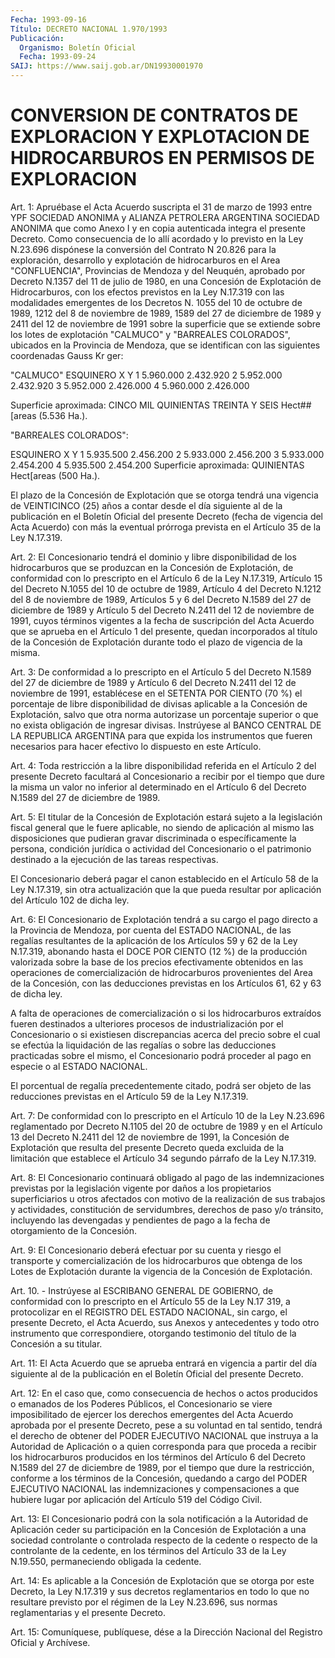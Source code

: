```yaml
---
Fecha: 1993-09-16
Título: DECRETO NACIONAL 1.970/1993
Publicación:
  Organismo: Boletín Oficial
  Fecha: 1993-09-24
SAIJ: https://www.saij.gob.ar/DN19930001970
---
```

# CONVERSION DE CONTRATOS DE EXPLORACION Y EXPLOTACION DE HIDROCARBUROS EN PERMISOS DE EXPLORACION

<a id="1"></a>
Art.  1: Apruébase el Acta Acuerdo suscripta el 31 de marzo de 1993 entre YPF  SOCIEDAD  ANONIMA  y  ALIANZA  PETROLERA  ARGENTINA SOCIEDAD  ANONIMA  que  como Anexo I y en copia autenticada integra el presente Decreto. Como  consecuencia  de  lo  allí acordado y lo previsto en la Ley N.23.696 dispónese la conversión  del Contrato N 20.826 para la exploración, desarrollo y explotación de hidrocarburos  en  el Area "CONFLUENCIA", Provincias de  Mendoza  y del Neuquén, aprobado  por  Decreto N.1357 del 11 de julio de 1980, en una Concesión de Explotación  de  Hidrocarburos, con los efectos previstos en la Ley N.17.319 con las modalidades  emergentes de los Decretos  N.  1055  del  10  de  octubre  de  1989, 1212 del  8  de noviembre de 1989, 1589 del 27 de diciembre de  1989  y 2411 del 12 de noviembre de 1991 sobre la superficie que se extiende  sobre los lotes  de  explotación  "CALMUCO" y "BARREALES COLORADOS", ubicados en la Provincia de Mendoza,  que  se identifican con las siguientes coordenadas Gauss Kr ger:

  "CALMUCO"   ESQUINERO                X                   Y      1                 5.960.000           2.432.920      2                 5.952.000           2.432.920      3                 5.952.000           2.426.000      4                 5.960.000           2.426.000 

   Superficie aproximada: CINCO MIL QUINIENTAS TREINTA Y SEIS Hect##  [areas (5.536 Ha.).

"BARREALES COLORADOS":

ESQUINERO                X                   Y     1                 5.935.500           2.456.200     2                 5.933.000           2.456.200     3                 5.933.000           2.454.200     4                 5.935.500           2.454.200  Superficie aproximada: QUINIENTAS Hect[areas  (500  Ha.).

El  plazo  de la Concesión de Explotación que se otorga tendrá  una vigencia de  VEINTICINCO  (25) años a contar desde el día siguiente al de la publicación en el  Boletín  Oficial  del  presente Decreto (fecha  de vigencia del Acta Acuerdo) con más la eventual  prórroga prevista en el Artículo 35 de la Ley N.17.319.

<a id="2"></a>
Art. 2: El Concesionario tendrá el dominio y libre disponibilidad   de  los  hidrocarburos  que  se  produzcan  en  la Concesión de Explotación,  de  conformidad  con lo prescripto en el Artículo 6 de la Ley N.17.319, Artículo 15 del  Decreto  N.1055 del 10  de  octubre  de  1989,  Artículo 4 del Decreto N.1212 del 8  de noviembre de 1989, Artículos  5  y  6  del Decreto N.1589 del 27 de diciembre  de  1989  y  Artículo 5 del Decreto  N.2411  del  12  de noviembre  de  1991,  cuyos    términos  vigentes  a  la  fecha  de suscripción del Acta Acuerdo que  se  aprueba  en el Artículo 1 del presente,  quedan  incorporados  al  título  de  la  Concesión   de Explotación  durante  todo  el  plazo  de  vigencia  de  la  misma.

<a id="3"></a>
Art.  3:  De  conformidad a lo prescripto en el Artículo 5 del Decreto N.1589 del 27  de  diciembre  de  1989  y  Artículo  6  del Decreto  N.2411  del  12  de  noviembre  de 1991, establécese en el SETENTA POR CIENTO (70 %) el porcentaje de  libre disponibilidad de divisas  aplicable a la Concesión de Explotación,  salvo  que  otra norma autorizase  un porcentaje superior o que no exista obligación de ingresar divisas.  Instrúyese  al  BANCO CENTRAL DE LA REPUBLICA ARGENTINA para que expida los instrumentos  que  fueren  necesarios para hacer efectivo lo dispuesto en este Artículo.

<a id="4"></a>
Art. 4: Toda restricción a la libre disponibilidad referida en el Artículo  2  del  presente  Decreto facultará al Concesionario a recibir por el tiempo que dure la  misma  un  valor  no inferior al determinado  en  el  Artículo  6  del  Decreto  N.1589  del  27  de diciembre de 1989.

<a id="5"></a>
Art. 5: El titular de la Concesión de Explotación estará sujeto a la  legislación  fiscal general que le fuere aplicable, no siendo de  aplicación  al mismo  las  disposiciones  que  pudieran  gravar discriminada o específicamente  la  persona,  condición  jurídica o actividad   del  Concesionario  o  el  patrimonio  destinado  a  la ejecución de las tareas respectivas.

El Concesionario  deberá pagar el canon establecido en el Artículo 58 de la Ley N.17.319,  sin  otra  actualización  que  la que pueda resultar por aplicación del Artículo 102 de dicha ley.

<a id="6"></a>
Art.  6:  El Concesionario de Explotación tendrá a su cargo el pago directo a la  Provincia  de  Mendoza,  por  cuenta  del ESTADO NACIONAL,  de  las  regalías  resultantes  de la aplicación de  los Artículos 59 y 62 de la Ley N.17.319, abonando  hasta  el  DOCE POR CIENTO  (12  %)  de  la  producción valorizada sobre la base de los precios efectivamente obtenidos en las operaciones de comercialización  de hidrocarburos  provenientes  del  Area  de  la Concesión, con las  deducciones previstas en los Artículos 61, 62 y 63 de dicha ley.

A falta de operaciones  de comercialización o si los hidrocarburos extraídos fueren destinados a ulteriores procesos de industrialización por el Concesionario o si existiesen discrepancias  acerca  del precio  sobre  el  cual  se  efectúa  la liquidación de las regalías  o  sobre  las  deducciones practicadas sobre el mismo, el Concesionario podrá proceder  al pago en especie o al ESTADO NACIONAL.

El porcentual de regalía precedentemente citado,  podrá ser objeto de las reducciones previstas en el Artículo 59 de la  Ley N.17.319.

<a id="7"></a>
Art.  7: De conformidad con lo prescripto en el Artículo 10 de la Ley N.23.696  reglamentado  por Decreto N.1105 del 20 de octubre de 1989 y en el Artículo 13 del  Decreto N.2411 del 12 de noviembre de  1991,  la Concesión de Explotación  que  resulta  del  presente Decreto queda  excluida  de la limitación que establece el Artículo 34 segundo párrafo de la Ley N.17.319.

<a id="8"></a>
Art.  8:  El  Concesionario continuará obligado al pago de las indemnizaciones previstas  por  la  legislación vigente por daños a los propietarios superficiarios u otros  afectados con motivo de la realización  de  sus  trabajos  y  actividades,    constitución  de servidumbres,  derechos  de  paso  y/o  tránsito,  incluyendo   las devengadas  y  pendientes  de pago a la fecha de otorgamiento de la Concesión.

<a id="9"></a>
Art. 9: El Concesionario deberá efectuar por su cuenta y riesgo el transporte  y  comercialización de los hidrocarburos que obtenga de los Lotes de Explotación  durante la vigencia de la Concesión de Explotación.

<a id="10"></a>
Art.  10.  -  Instrúyese  al ESCRIBANO GENERAL DE GOBIERNO, de conformidad con lo prescripto en  el  Artículo  55  de  la Ley N.17 319, a protocolizar en el REGISTRO DEL ESTADO NACIONAL, sin  cargo, el  presente Decreto, el Acta Acuerdo, sus Anexos y antecedentes  y todo  otro instrumento que correspondiere, otorgando testimonio del título de la Concesión a su titular.

<a id="11"></a>
Art.  11: El Acta Acuerdo que se aprueba entrará en vigencia a partir del día  siguiente  al  de  la  publicación  en  el  Boletín Oficial del presente Decreto.

<a id="12"></a>
Art.  12:  En el caso que, como consecuencia de hechos o actos producidos o emanados  de los Poderes Públicos, el Concesionario se viere imposibilitado de  ejercer  los  derechos emergentes del Acta Acuerdo aprobada por el presente Decreto,  pese  a  su  voluntad en tal  sentido,  tendrá  el  derecho  de  obtener del PODER EJECUTIVO NACIONAL  que  instruya  a  la Autoridad de Aplicación  o  a  quien corresponda  para  que  proceda    a    recibir  los  hidrocarburos producidos en los términos del Artículo 6  del  Decreto  N.1589 del 27  de  diciembre  de  1989, por el tiempo que dure la restricción, conforme a los términos  de  la  Concesión,  quedando  a  cargo del PODER  EJECUTIVO  NACIONAL  las indemnizaciones y compensaciones  a que  hubiere  lugar por aplicación  del  Artículo  519  del  Código Civil.

<a id="13"></a>
Art.  13: El Concesionario podrá con la sola notificación a la Autoridad de  Aplicación  ceder su participación en la Concesión de Explotación a una sociedad  controlante o controlada respecto de la cedente  o  respecto  de  la controlante  de  la  cedente,  en  los términos  del  Artículo  33  de   la  Ley  N.19.550,  permaneciendo obligada la cedente.

<a id="14"></a>
Art.  14:  Es  aplicable  a la Concesión de Explotación que se otorga por este Decreto, la Ley N.17.319 y sus decretos reglamentarios en todo lo que no  resultare previsto por el régimen de  la  Ley  N.23.696,  sus  normas reglamentarias  y  el  presente Decreto.

<a id="15"></a>
Art. 15: Comuníquese, publíquese, dése a la Dirección Nacional del Registro Oficial y Archívese.